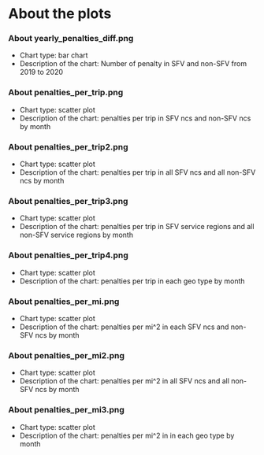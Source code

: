 # About the plots

### About yearly_penalties_diff.png
- Chart type: bar chart 
- Description of the chart: Number of penalty in SFV and non-SFV from 2019 to 2020

### About penalties_per_trip.png
- Chart type: scatter plot 
- Description of the chart: penalties per trip in SFV ncs and non-SFV ncs by month

### About penalties_per_trip2.png
- Chart type: scatter plot 
- Description of the chart: penalties per trip in all SFV ncs and all non-SFV ncs by month

### About penalties_per_trip3.png
- Chart type: scatter plot 
- Description of the chart: penalties per trip in SFV service regions and all non-SFV service regions by month

### About penalties_per_trip4.png
- Chart type: scatter plot 
- Description of the chart: penalties per trip in each geo type by month

### About penalties_per_mi.png
- Chart type: scatter plot 
- Description of the chart: penalties per mi^2 in each SFV ncs and non-SFV ncs by month

### About penalties_per_mi2.png
- Chart type: scatter plot 
- Description of the chart: penalties per mi^2 in all SFV ncs and all non-SFV ncs by month

### About penalties_per_mi3.png
- Chart type: scatter plot 
- Description of the chart: penalties per mi^2 in in each geo type by month
